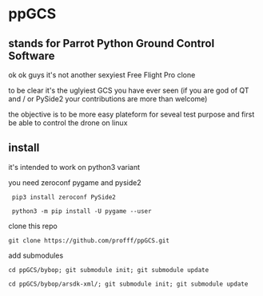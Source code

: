 # ppGCS

stands for Parrot Python Ground Control Software
-

ok ok guys it's not another sexyiest Free Flight Pro clone

to be clear it's the uglyiest GCS you have ever seen (if you are god of QT and / or PySide2 your contributions are more than welcome)

the objective is to be more easy plateform for seveal test purpose 
and first be able to control the drone on linux 

install 
-
it's intended to work on python3 variant 

you need zeroconf pygame and pyside2

  ``` pip3 install zeroconf PySide2```
  
  ``` python3 -m pip install -U pygame --user```

clone this repo 
  
  ``` git clone https://github.com/profff/ppGCS.git ```

add submodules
  
  ```cd ppGCS/bybop; git submodule init; git submodule update```
  
  ```cd ppGCS/bybop/arsdk-xml/; git submodule init; git submodule update```
  
